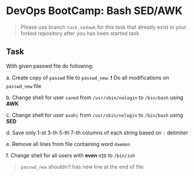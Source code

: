 # DevOps BootCamp: Bash SED/AWK

>Please use branch ```task_sedawk``` for this task that already exist in your forked repository after you has been started task

## Task


With given passwd file do following:

  a. Create copy of `passwd` file to `passwd_new`. :exclamation: Do all modifications on `passwd_new` file
  
  b. Change shell for user `saned` from `/usr/sbin/nologin` to `/bin/bash` using **AWK**

  c. Change shell for user `avahi` from `/usr/sbin/nologin` to `/bin/bash` using **SED**

  d. Save only 1-st 3-th 5-th 7-th columns of each string based on `:` delimiter 

  e. Remove all lines from file containing word `daemon`

  f. Change shell for all users with **even** `UID` to `/bin/zsh`

>`passwd_new` shouldn't has new line at the end of file